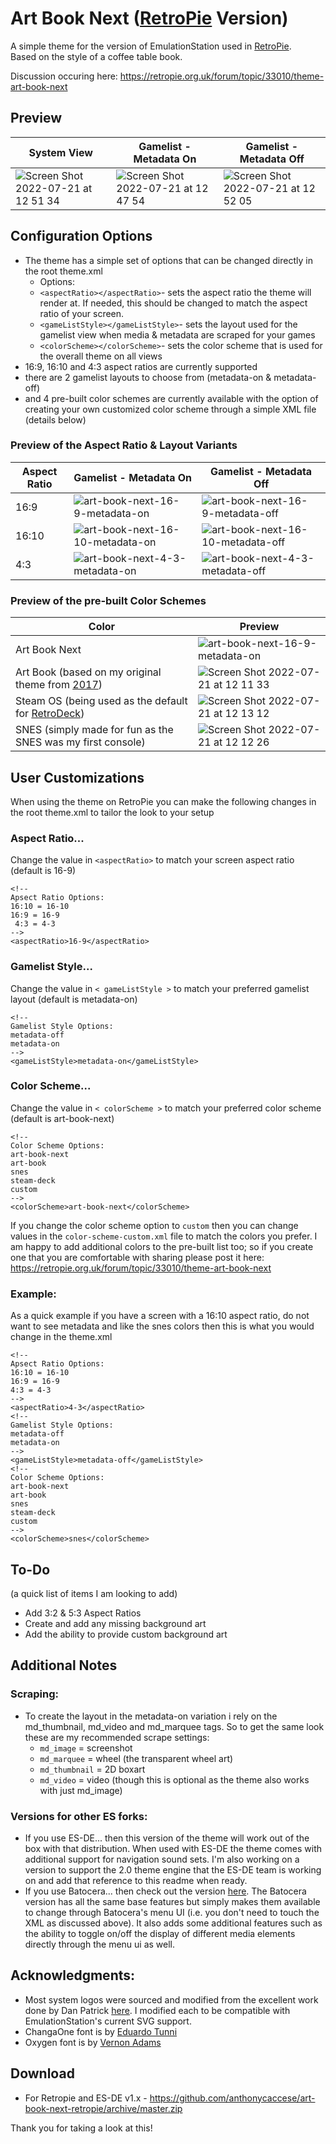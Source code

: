 # Art Book Next ([RetroPie](https://retropie.org.uk/) Version)
A simple theme for the version of EmulationStation used in [RetroPie](https://retropie.org.uk/).  
Based on the style of a coffee table book.

Discussion occuring here: https://retropie.org.uk/forum/topic/33010/theme-art-book-next

## **Preview**

| System View | Gamelist - Metadata On | Gamelist - Metadata Off |
|----|----|----|
| ![Screen Shot 2022-07-21 at 12 51 34](https://user-images.githubusercontent.com/1454947/180350112-d2d1f712-3fd2-4177-8007-4e60b37118a6.png) | ![Screen Shot 2022-07-21 at 12 47 54](https://user-images.githubusercontent.com/1454947/180350136-649904ec-9563-48e7-9976-3219326e2156.png) | ![Screen Shot 2022-07-21 at 12 52 05](https://user-images.githubusercontent.com/1454947/180350153-710189e2-4109-4fa1-a9b3-920308746cbb.png)

## **Configuration Options**

- The theme has a simple set of options that can be changed directly in the root theme.xml 
   - Options:
   - `<aspectRatio></aspectRatio>`- sets the aspect ratio the theme will render at. If needed, this should be changed to match the aspect ratio of your screen.
   - `<gameListStyle></gameListStyle>`- sets the layout used for the gamelist view when media & metadata are scraped for your games
   - `<colorScheme></colorScheme>`- sets the color scheme that is used for the overall theme on all views
- 16:9, 16:10 and 4:3 aspect ratios are currently supported
- there are 2 gamelist layouts to choose from (metadata-on & metadata-off)
- and 4 pre-built color schemes are currently available with the option of creating your own customized color scheme through a simple XML file (details below)

### Preview of the Aspect Ratio & Layout Variants

| Aspect Ratio | Gamelist - Metadata On | Gamelist - Metadata Off |
|----|----|----|
| 16:9 | ![art-book-next-16-9-metadata-on](https://user-images.githubusercontent.com/1454947/175848140-4b202408-52ba-42d8-a8c8-8cfa95d9b8fb.png) | ![art-book-next-16-9-metadata-off](https://user-images.githubusercontent.com/1454947/175848185-3a630599-e954-4dc7-8e7a-a385c97436fd.png) |
| 16:10 | ![art-book-next-16-10-metadata-on](https://user-images.githubusercontent.com/1454947/175848326-e77272eb-4370-43a9-ae12-7d7a5a79728c.png) | ![art-book-next-16-10-metadata-off](https://user-images.githubusercontent.com/1454947/175848355-5696ed70-52a3-4bc9-9c81-0fe7e1a1a5d7.png) |
| 4:3 | ![art-book-next-4-3-metadata-on](https://user-images.githubusercontent.com/1454947/175848384-cc4529e1-bded-417b-a823-8894fece0c38.png) | ![art-book-next-4-3-metadata-off](https://user-images.githubusercontent.com/1454947/175848424-a49ed090-f49f-456b-bb42-8e88229d0309.png) |

### Preview of the pre-built Color Schemes

| Color | Preview |
|----|----|
| Art Book Next  | ![art-book-next-16-9-metadata-on](https://user-images.githubusercontent.com/1454947/175848140-4b202408-52ba-42d8-a8c8-8cfa95d9b8fb.png) |
| Art Book (based on my original theme from [2017](https://retropie.org.uk/forum/topic/11728/theme-art-book)) | ![Screen Shot 2022-07-21 at 12 11 33](https://user-images.githubusercontent.com/1454947/180265407-3ad891fd-2180-4054-8322-891bfdb20ca1.png) |
| Steam OS (being used as the default for [RetroDeck](https://github.com/XargonWan/RetroDECK/)) | ![Screen Shot 2022-07-21 at 12 13 12](https://user-images.githubusercontent.com/1454947/180265431-719688ab-6b6b-4c68-821d-77b7a6da7c1e.png) | 
| SNES (simply made for fun as the SNES was my first console) | ![Screen Shot 2022-07-21 at 12 12 26](https://user-images.githubusercontent.com/1454947/180265452-4a687612-d138-4e15-89bf-dc082f45f155.png) |

## User Customizations
When using the theme on RetroPie you can make the following changes in the root theme.xml to tailor the look to your setup

### Aspect Ratio... 
Change the value in `<aspectRatio>` to match your screen aspect ratio (default is 16-9)
```
<!-- 
Apsect Ratio Options:
16:10 = 16-10
16:9 = 16-9
 4:3 = 4-3
-->
<aspectRatio>16-9</aspectRatio>
```

### Gamelist Style... 
Change the value in `< gameListStyle >` to match your preferred gamelist layout (default is metadata-on)
```
<!-- 
Gamelist Style Options:
metadata-off
metadata-on
-->
<gameListStyle>metadata-on</gameListStyle>
```

### Color Scheme...
Change the value in `< colorScheme >` to match your preferred color scheme (default is art-book-next)
```
<!-- 
Color Scheme Options:
art-book-next
art-book
snes
steam-deck
custom
-->
<colorScheme>art-book-next</colorScheme>
```
If you change the color scheme option to `custom` then you can change values in the `color-scheme-custom.xml` file to match the colors you prefer.  I am happy to add additional colors to the pre-built list too; so if you create one that you are comfortable with sharing please post it here: https://retropie.org.uk/forum/topic/33010/theme-art-book-next

### Example:
As a quick example if you have a screen with a 16:10 aspect ratio, do not want to see metadata and like the snes colors then this is what you would change in the theme.xml

```
<!-- 
Apsect Ratio Options:
16:10 = 16-10
16:9 = 16-9
4:3 = 4-3
-->
<aspectRatio>4-3</aspectRatio>
<!-- 
Gamelist Style Options:
metadata-off
metadata-on
-->
<gameListStyle>metadata-off</gameListStyle>
<!-- 
Color Scheme Options:
art-book-next
art-book
snes
steam-deck
custom
-->
<colorScheme>snes</colorScheme>
```

## **To-Do**
(a quick list of items I am looking to add)
* Add 3:2 & 5:3 Aspect Ratios
* Create and add any missing background art
* Add the ability to provide custom background art

## **Additional Notes**

### Scraping:
* To create the layout in the metadata-on variation i rely on the md_thumbnail, md_video and md_marquee tags.  So to get the same look these are my recommended scrape settings:
   * `md_image` = screenshot
   * `md_marquee` = wheel (the transparent wheel art)
   * `md_thumbnail` = 2D boxart
   * `md_video` = video (though this is optional as the theme also works with just md_image)

### Versions for other ES forks:
* If you use ES-DE... then this version of the theme will work out of the box with that distribution.  When used with ES-DE the theme comes with additional support for navigation sound sets.  I'm also working on a version to support the 2.0 theme engine that the ES-DE team is working on and add that reference to this readme when ready.
* If you use Batocera... then check out the version [here](https://github.com/anthonycaccese/es-theme-art-book-next/archive/2.0.zip).  The Batocera version has all the same base features but simply makes them available to change through Batocera's menu UI (i.e. you don't need to touch the XML as discussed above).  It also adds some additional features such as the ability to toggle on/off the display of different media elements directly through the menu ui as well.

## **Acknowledgments**:
* Most system logos were sourced and modified from the excellent work done by Dan Patrick [here](https://archive.org/details/console-logos-professionally-redrawn-plus-official-versions).  I modified each to be compatible with EmulationStation's current SVG support.
* ChangaOne font is by [Eduardo Tunni](https://www.fontsquirrel.com/fonts/changa)
* Oxygen font is by [Vernon Adams](https://www.fontsquirrel.com/fonts/oxygen)

## **Download**
* For Retropie and ES-DE v1.x - https://github.com/anthonycaccese/art-book-next-retropie/archive/master.zip

Thank you for taking a look at this!
